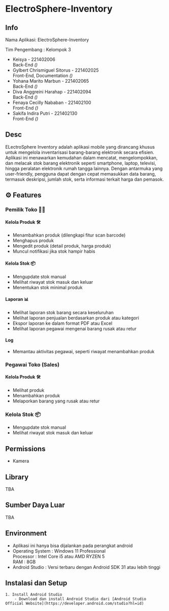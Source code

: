 # ElectroSphere-Inventory

## Info

<p>Nama Aplikasi: ElectroSphere-Inventory</p>
<p>Tim Pengembang : Kelompok 3</p>

- Keisya - 221402006<br> Back-End  <i>()</i>
- Gylbert Chrismiguel Sitorus - 221402025
<br> Front-End, Documentation <i>()</i>
- Yohana Marito Marbun - 221402065
<br> Back-End  <i>()</i>
- Diva Anggreini Harahap - 221402094<br> Back-End  <i>()</i>
- Fenaya Cecilly Nababan - 221402100<br> Front-End  <i>()</i>
- Sakifa Indira Putri - 221402130<br> Front-End  <i>()</i>

## Desc
ELectroSphere Inventory adalah aplikasi mobile yang dirancang khusus untuk mengelola inventarisasi barang-barang elektronik secara efisien. Aplikasi ini menawarkan kemudahan dalam mencatat, mengelompokkan, dan melacak stok barang elektronik seperti smartphone, laptop, televisi, hingga peralatan elektronik rumah tangga lainnya. Dengan antarmuka yang user-friendly, pengguna dapat dengan cepat memasukkan data barang, termasuk deskripsi, jumlah stok, serta informasi terkait harga dan pemasok. 

## ⚙️ Features 

### Pemilik Toko 🧑‍🦱

####  Kelola Produk 🛠️
- Menambahkan produk (dilengkapi fitur scan barcode)
- Menghapus produk
- Mengedit produk (detail produk, harga produk)
- Muncul notifikasi jika stok hampir habis

#### Kelola Stok 📦
- Mengupdate stok manual
- Melihat riwayat stok masuk dan keluar
- Menentukan stok minimal produk

#### Laporan 📊
- Melihat laporan stok barang secara keseluruhan
- Melihat laporan penjualan berdasarkan produk atau kategori
- Ekspor laporan ke dalam format PDF atau Excel
- Melihat laporan pegawai mengenai barang rusak atau retur

#### Log
- Memantau aktivitas pegawai, seperti riwayat menambahkan produk

### Pegawai Toko (Sales)

####  Kelola Produk 🛠️
- Melihat produk
- Menambahkan produk
- Melaporkan barang yang rusak atau retur

### Kelola Stok 📦
- Mengupdate stok manual
- Melihat riwayat stok masuk dan keluar

## Permissions
- Kamera

## Library
TBA

## Sumber Daya Luar
TBA

## Environment
- Aplikasi ini hanya bisa dijalankan pada perangkat android
- Operating System : Windows 11 Professional <br>
  Processor : Intel Core i5 atau AMD RYZEN 5 <br>
  RAM : 8GB
- Android Studio : Versi terbaru dengan Android SDK 31 atau lebih tinggi
  
## Instalasi dan Setup
    1. Install Android Studio
        - Download dan install Android Studio dari [Android Studio Official Website](https://developer.android.com/studio?hl=id)
  

